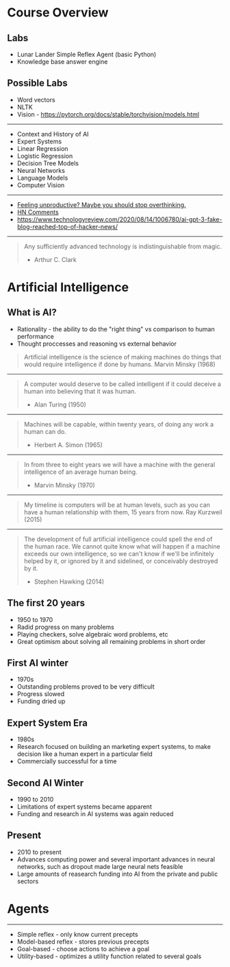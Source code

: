 Course Overview
===============

Labs
----

- Lunar Lander Simple Reflex Agent (basic Python)
- Knowledge base answer engine


Possible Labs
-------------

- Word vectors
- NLTK
- Vision - https://pytorch.org/docs/stable/torchvision/models.html

---

- Context and History of AI
- Expert Systems
- Linear Regression
- Logistic Regression
- Decision Tree Models
- Neural Networks
- Language Models
- Computer Vision

---

- [Feeling unproductive? Maybe you should stop overthinking.](https://adolos.substack.com/p/feeling-unproductive-maybe-you-should)
- [HN Comments](https://news.ycombinator.com/item?id=23893817)
- https://www.technologyreview.com/2020/08/14/1006780/ai-gpt-3-fake-blog-reached-top-of-hacker-news/

---

> Any sufficiently advanced technology is indistinguishable from magic.
> - Arthur C. Clark

Artificial Intelligence
=======================

What is AI?
-----------

- Rationality - the ability to do the "right thing" vs comparison to human performance
- Thought proccesses and reasoning vs external behavior


> Artificial intelligence is the science of making machines do things that would require intelligence if done by humans. 
> Marvin Minsky (1968)

---

> A computer would deserve to be called intelligent if it could deceive a human into believing that it was human. 
> - Alan Turing (1950)

---

> Machines will be capable, within twenty years, of doing any work a human can do.
> - Herbert A. Simon (1965)
---

> In from three to eight years we will have a machine with the general intelligence of an average human being.
> - Marvin Minsky (1970)

---

> My timeline is computers will be at human levels, such as you can have a human relationship with them, 15 years from now.
> Ray Kurzweil (2015)

---

> The development of full artificial intelligence could spell the end of the human race. We cannot quite know what will happen if a machine exceeds our own intelligence, so we can't know if we'll be infinitely helped by it, or ignored by it and sidelined, or conceivably destroyed by it. 
> - Stephen Hawking (2014)

The first 20 years
------------------

- 1950 to 1970
- Radid progress on many problems
- Playing checkers, solve algebraic word problems, etc
- Great optimism about solving all remaining problems in short order

First AI winter
---------------

- 1970s
- Outstanding problems proved to be very difficult
- Progress slowed
- Funding dried up

Expert System Era
-----------------

- 1980s
- Research focused on building an marketing expert systems, to make decision like a human expert in a particular field
- Commercially successful for a time

Second AI Winter
----------------

- 1990 to 2010
- Limitations of expert systems became apparent
- Funding and research in AI systems was again reduced

Present
-------

- 2010 to present
- Advances computing power and several important advances in neural networks, such as dropout made large neural nets feasible
- Large amounts of reasearch funding into AI from the private and public sectors

Agents
======

---

- Simple reflex - only know current precepts
- Model-based reflex - stores previous precepts
- Goal-based - choose actions to achieve a goal
- Utility-based - optimizes a utility function related to several goals
